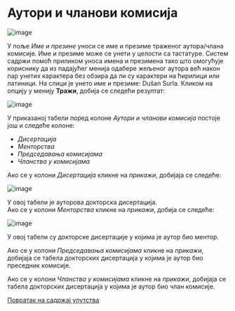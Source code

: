 # Аутори и чланови комисија 
 
 ![image](https://user-images.githubusercontent.com/29538544/164968231-19fe3d7e-aea1-4805-af61-4a2332917d5c.png)
 
У поље *Име и презине* уноси се име и презиме траженог аутора/члана комисије. Име и презиме може се унети у целости са тастатуре. Систем садржи помоћ приликом уноса имена и презимена тако што омогућује кориснику да из падајућег менија одабере жељеног аутора већ након пар унетих карактера без обзира да ли су карактери на ћирилици или латиници. На слици је унето име и презиме: Dušan Surla. Кликом на опцију у менију **Тражи**, добија се следећи резултат:

 ![image](https://user-images.githubusercontent.com/29538544/164968279-dc2c199b-07fb-4d0b-a714-3dd76c5c34c5.png)

У приказаној табели поред колоне *Аутори и чланови комисија* постоје још и следеће колоне: 
- *Дисертација*
- *Менторства*
- *Председавања комисијама*
- *Чланства у комисијама*  

Ако се у колони *Дисертација* кликне на *прикажи*, добијаја  се следеће: 

 ![image](https://user-images.githubusercontent.com/29538544/164968355-616da117-2d19-46c1-b59c-46a86bd260b3.png)

У овој табели је ауторова докторска дисертација.   
Ако се у колони *Менторства* кликне на *прикажи*, добија се следеће: 
 
 ![image](https://user-images.githubusercontent.com/29538544/164968414-35fb2244-7ab4-4bf1-af2c-062c75a5907d.png)
 
У овој табели су докторске дисертације у којима је аутор био ментор. 

Ако се у колони *Председавања комисијама* кликне на *прикажи*, добијаја  се табела докторских дисертација у којима је аутор био преседник комисије.

Ако се у колони *Чланства у комисијама* кликне на *прикажи*, добијаја  се табела докторских дисертација у којима је аутор био члан комисије.

[Повратак на садржај упутства](../uputstvoPretragaDisertacijaSr.md#садржај)
